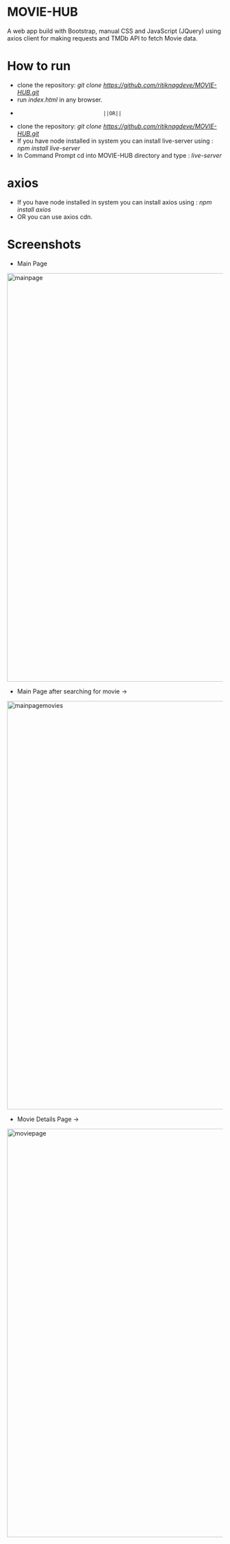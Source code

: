 # MOVIE-HUB
A web app build with Bootstrap, manual CSS and JavaScript (JQuery) using axios client for making requests and TMDb API to fetch Movie data.
# How to run
+ clone the repository: *git clone https://github.com/ritiknagdeve/MOVIE-HUB.git*
+ run *index.html* in any browser.
+                                 ||OR||
+ clone the repository: *git clone https://github.com/ritiknagdeve/MOVIE-HUB.git*
+ If you have node installed in system you can install live-server  using : *npm install live-server*
+ In Command Prompt cd into MOVIE-HUB directory and type : *live-server* 
# axios
+ If you have node installed in system you can install axios  using : *npm install axios*
+ OR you can use axios cdn.
# Screenshots
+ Main Page 
<img width="952" alt="mainpage" src="https://user-images.githubusercontent.com/67960782/87724173-9a12ad00-c7d8-11ea-8e03-4a7b5fc75caf.PNG">

+ Main Page after searching for movie ->
<img width="952" alt="mainpagemovies" src="https://user-images.githubusercontent.com/67960782/87724181-9ed76100-c7d8-11ea-8f3e-ff36f7e1d5a3.PNG">

+ Movie Details Page ->
<img width="952" alt="moviepage" src="https://user-images.githubusercontent.com/67960782/87724200-a565d880-c7d8-11ea-9381-1e268bfef246.PNG">
